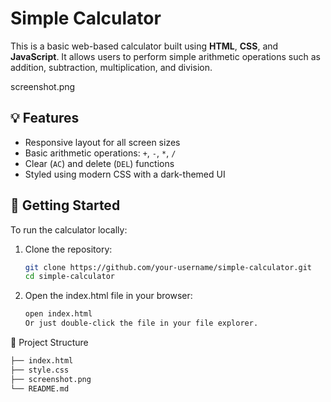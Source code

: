 # Simple Calculator

This is a basic web-based calculator built using **HTML**, **CSS**, and **JavaScript**. It allows users to perform simple arithmetic operations such as addition, subtraction, multiplication, and division.

screenshot.png

## 💡 Features

- Responsive layout for all screen sizes
- Basic arithmetic operations: `+`, `-`, `*`, `/`
- Clear (`AC`) and delete (`DEL`) functions
- Styled using modern CSS with a dark-themed UI

## 🚀 Getting Started

To run the calculator locally:

1. Clone the repository:
   ```bash
   git clone https://github.com/your-username/simple-calculator.git
   cd simple-calculator
2. Open the index.html file in your browser:
   ```bash
   open index.html
   Or just double-click the file in your file explorer.
📁 Project Structure
```bash
├── index.html      
├── style.css      
├── screenshot.png  
└── README.md       
